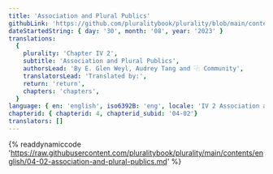 ```yaml
---
title: 'Association and Plural Publics'
githubLink: 'https://github.com/pluralitybook/plurality/blob/main/contents/english/04-02-association-and-plural-publics.md'
dateStartedString: { day: '30', month: '08', year: '2023' }
translations:
  {
    plurality: 'Chapter IV 2',
    subtitle: 'Association and Plural Publics',
    authorsLead: 'By E. Glen Weyl, Audrey Tang and ⿻ Community',
    translatorsLead: 'Translated by:',
    return: 'return',
    chapters: 'chapters',
  }
language: { en: 'english', iso6392B: 'eng', locale: 'IV 2 Association and Plural Publics' }
chapterid: { chapterid: 4, chapterid_subid: '04-02'}
translators: []
---
```

{% readdynamiccode 'https://raw.githubusercontent.com/pluralitybook/plurality/main/contents/english/04-02-association-and-plural-publics.md' %}
